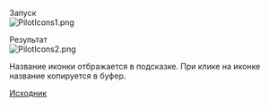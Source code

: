 Запуск
<br>
<img alt="PilotIcons1.png" src="https://ic.pics.livejournal.com/e_redun/72000800/12998/12998_original.png" title="PilotIcons1.png" />

Результат
<br>
<img alt="PilotIcons2.png" src="https://ic.pics.livejournal.com/e_redun/72000800/12567/12567_original.png" title="PilotIcons2.png" />

Название иконки отбражается в подсказке.
При клике на иконке название копируется в буфер.

<a href="https://github.com/e-redun/ShowPilotIcons.git">Исходник</a>
